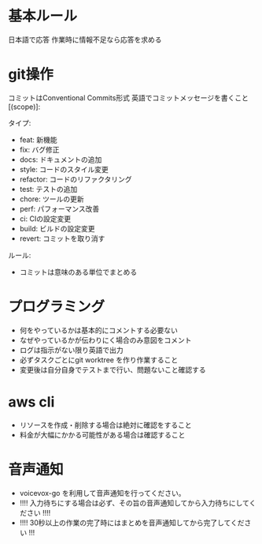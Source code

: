 # 基本ルール
日本語で応答
作業時に情報不足なら応答を求める

# git操作
コミットはConventional Commits形式
英語でコミットメッセージを書くこと
<type>[(scope)]: <description>

タイプ:
- feat: 新機能
- fix: バグ修正
- docs: ドキュメントの追加
- style: コードのスタイル変更
- refactor: コードのリファクタリング
- test: テストの追加
- chore: ツールの更新
- perf: パフォーマンス改善
- ci: CIの設定変更
- build: ビルドの設定変更
- revert: コミットを取り消す

ルール:
- コミットは意味のある単位でまとめる

# プログラミング

- 何をやっているかは基本的にコメントする必要ない
- なぜやっているかが伝わりにく場合のみ意図をコメント
- ログは指示がない限り英語で出力
- 必ずタスクごとにgit worktree を作り作業すること
- 変更後は自分自身でテストまで行い、問題ないこと確認する

# aws cli
- リソースを作成・削除する場合は絶対に確認をすること
- 料金が大幅にかかる可能性がある場合は確認すること

# 音声通知
- voicevox-go を利用して音声通知を行ってください。
- !!!! 入力待ちにする場合は必ず、その旨の音声通知してから入力待ちにしてください !!!!
- !!!! 30秒以上の作業の完了時にはまとめを音声通知してから完了してください !!!
